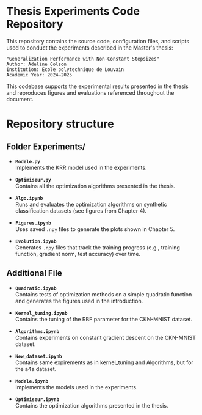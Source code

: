 # Thesis Experiments Code Repository

This repository contains the source code, configuration files, and scripts used to conduct the experiments described in the Master's thesis:

    "Generalization Performance with Non-Constant Stepsizes"
    Author: Adeline Colson
    Institution: École polytechnique de Louvain
    Academic Year: 2024–2025

This codebase supports the experimental results presented in the thesis and reproduces figures and evaluations referenced throughout the document.

# Repository structure
## Folder Experiments/

- **`Modele.py`**  
  Implements the KRR model used in the experiments.

- **`Optimiseur.py`**  
  Contains all the optimization algorithms presented in the thesis.

- **`Algo.ipynb`**  
  Runs and evaluates the optimization algorithms on synthetic classification datasets (see figures from Chapter 4).

- **`Figures.ipynb`**  
  Uses saved `.npy` files to generate the plots shown in Chapter 5.

- **`Evolution.ipynb`**  
  Generates `.npy` files that track the training progress (e.g., training function, gradient norm, test accuracy) over time.

## Additional File

- **`Quadratic.ipynb`**   
  Contains tests of optimization methods on a simple quadratic function and generates the figures used in the introduction.

- **`Kernel_tuning.ipynb`**  
  Contains the tuning of the RBF parameter for the CKN-MNIST dataset.

- **`Algorithms.ipynb`**  
  Contains experiments on constant gradient descent on the CKN-MNIST dataset.

- **`New_dataset.ipynb`**  
  Contains same expirements as in kernel_tuning and Algorithms, but for the a4a dataset.

- **`Modele.ipynb`**  
  Implements the models used in the experiments.

- **`Optimiseur.ipynb`**  
  Contains the optimization algorithms presented in the thesis.